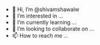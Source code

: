 - 👋 Hi, I’m @shivamshawalw
- 👀 I’m interested in ...
- 🌱 I’m currently learning ...
- 💞️ I’m looking to collaborate on ...
- 📫 How to reach me ...

<!---
shivamshawalw/shivamshawalw is a ✨ special ✨ repository because its `README.md` (this file) appears on your GitHub profile.
You can click the Preview link to take a look at your changes.
--->

